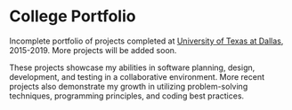 # College Portfolio

Incomplete portfolio of projects completed at [University of Texas at Dallas](https://www.utdallas.edu/), 2015-2019. More projects will be added soon.

These projects showcase my abilities in software planning, design, development, and testing in a collaborative environment. More recent projects also demonstrate my growth in utilizing problem-solving techniques, programming principles, and coding best practices.
